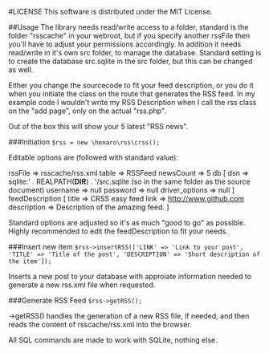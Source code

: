#LICENSE
This software is distributed under the MIT License.


##Usage
The library needs read/write access to a folder, standard is the folder "rsscache" in your webroot, but if you specify another rssFile then you'll have to adjust your permissions accordingly.
In addition it needs read/write in it's own src folder, to manage the database. Standard setting is to create the database src.sqlite in the src folder, but this can be changed as well.

Either you change the sourcecode to fit your feed description, or you do it when you initiate the class on the route that generates the RSS feed. In my example code I wouldn't write my RSS Description when I call the rss class on the "add page", only on the actual "rss.php".

Out of the box this will show your 5 latest "RSS news".

###Initiation
`$rss = new \henaro\rss\crss();`

Editable options are (followed with standard value): 

rssFile => rsscache/rss.xml
table => RSSFeed
newsCount => 5
db [
    dsn => sqlite:' . REALPATH(__DIR__) . '/src.sqlite (so in the same folder as the source document)
    username => null
    password => null
    driver_options => null
  ]
feedDescription [
    title => CRSS easy feed
    link => http://www.github.com
    description => Description of the amazing feed.
  ]

Standard options are adjusted so it's as much "good to go" as possible. Highly recommended to edit the feedDescription to fit your needs.

###Insert new item
`$rss->insertRSS(['LINK' => 'Link to your post', 'TITLE' => 'Title of the post', 'DESCRIPTION' => 'Short description of the item']);`

Inserts a new post to your database with approiate information needed to generate a new rss.xml file when requested.

###Generate RSS Feed
`$rss->getRSS();`

->getRSS() handles the generation of a new RSS file, if needed, and then reads the content of rsscache/rss.xml into the browser.

All SQL commands are made to work with SQLite, nothing else.

